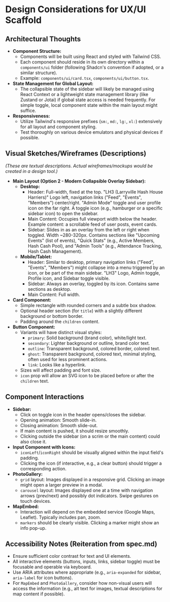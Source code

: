 # Design Considerations for UX/UI Scaffold

## Architectural Thoughts

- **Component Structure:**
  - Components will be built using React and styled with Tailwind CSS.
  - Each component should reside in its own directory within a `components/ui` folder (following Shadcn's convention if adopted, or a similar structure).
  - Example: `components/ui/card.tsx`, `components/ui/button.tsx`.
- **State Management for Global Layout:**
  - The collapsible state of the sidebar will likely be managed using React Context or a lightweight state management library (like Zustand or Jotai) if global state access is needed frequently. For simple toggle, local component state within the main layout might suffice.
- **Responsiveness:**
  - Utilize Tailwind's responsive prefixes (`sm:`, `md:`, `lg:`, `xl:`) extensively for all layout and component styling.
  - Test thoroughly on various device emulators and physical devices if possible.

## Visual Sketches/Wireframes (Descriptions)

_(These are textual descriptions. Actual wireframes/mockups would be created in a design tool.)_

- **Main Layout (Option 2 - Modern Collapsible Overlay Sidebar):**
  - **Desktop:**
    - Header: Full-width, fixed at the top. "LH3 (Larryville Hash House Harriers)" Logo left, navigation links ("Feed", "Events", "Members") center/right. "Admin Mode" toggle and user profile icon on the far right. A toggle icon (e.g., hamburger or a specific sidebar icon) to open the sidebar.
    - Main Content: Occupies full viewport width below the header. Example content: a scrollable feed of user posts, event cards.
    - Sidebar: Slides in as an overlay from the left or right when toggled. Width ~280-320px. Contains sections like "Upcoming Events" (list of events), "Quick Stats" (e.g., Active Members, Hash Cash Pool), and "Admin Tools" (e.g., Attendance Tracking, Hash Cash Management).
  - **Mobile/Tablet:**
    - Header: Similar to desktop, primary navigation links ("Feed", "Events", "Members") might collapse into a menu triggered by an icon, or be part of the main sidebar. "LH3" Logo, Admin toggle, Profile icon, and Sidebar toggle visible.
    - Sidebar: Always an overlay, toggled by its icon. Contains same sections as desktop.
    - Main Content: Full width.
- **Card Component:**
  - Simple rectangle with rounded corners and a subtle box shadow.
  - Optional header section (for `title`) with a slightly different background or bottom border.
  - Padding around the `children` content.
- **Button Component:**
  - Variants will have distinct visual styles:
    - `primary`: Solid background (brand color), white/light text.
    - `secondary`: Lighter background or outline, brand color text.
    - `outline`: Transparent background, colored border, colored text.
    - `ghost`: Transparent background, colored text, minimal styling, often used for less prominent actions.
    - `link`: Looks like a hyperlink.
  - Sizes will affect padding and font size.
  - `icon` prop will allow an SVG icon to be placed before or after the `children` text.

## Component Interactions

- **Sidebar:**
  - Click on toggle icon in the header opens/closes the sidebar.
  - Opening animation: Smooth slide-in.
  - Closing animation: Smooth slide-out.
  - If main content is pushed, it should resize smoothly.
  - Clicking outside the sidebar (on a scrim or the main content) could also close it.
- **Input Component with Icons:**
  - `iconLeft`/`iconRight` should be visually aligned within the input field's padding.
  - Clicking the icon (if interactive, e.g., a clear button) should trigger a corresponding action.
- **PhotoGallery:**
  - `grid` layout: Images displayed in a responsive grid. Clicking an image might open a larger preview in a modal.
  - `carousel` layout: Images displayed one at a time with navigation arrows (prev/next) and possibly dot indicators. Swipe gestures on touch devices.
- **MapEmbed:**
  - Interaction will depend on the embedded service (Google Maps, Leaflet). Typically includes pan, zoom.
  - `markers` should be clearly visible. Clicking a marker might show an info pop-up.

## Accessibility Notes (Reiteration from spec.md)

- Ensure sufficient color contrast for text and UI elements.
- All interactive elements (buttons, inputs, links, sidebar toggle) must be focusable and operable via keyboard.
- Use ARIA attributes where appropriate (e.g., `aria-expanded` for sidebar, `aria-label` for icon buttons).
- For `MapEmbed` and `PhotoGallery`, consider how non-visual users will access the information (e.g., alt text for images, textual descriptions for map content if possible).
